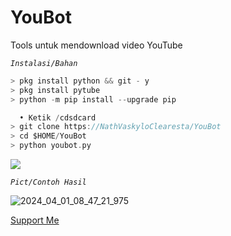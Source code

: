 # YouBot
Tools untuk mendownload video YouTube

_` Instalasi/Bahan `_

``` C
> pkg install python && git - y
> pkg install pytube
> python -m pip install --upgrade pip

  • Ketik /cdsdcard
> git clone https://NathVaskyloClearesta/YouBot
> cd $HOME/YouBot
> python youbot.py
```

[![](https://img.shields.io/badge/Github-black?logo=Github&logoColor=black&labelColor=white)](https://github.com/NathVaskyloClearesta)

_`Pict/Contoh Hasil`_

![2024_04_01_08_47_21_975](https://github.com/AangQwerty/YouBot/assets/163013943/c1fe2bc6-028c-4145-b569-84f25961d7fb)


<a href="https://sociabuzz.com/angskizofrenia">Support Me</a>
